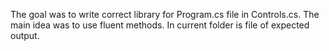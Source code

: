 The goal was to write correct library for Program.cs file in Controls.cs. The main idea was to use fluent methods. In current folder is file of expected output.
